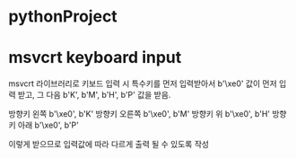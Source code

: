 # pythonProject
# msvcrt keyboard input

msvcrt 라이브러리로 키보드 입력 시 특수키를 먼저 입력받아서 b'\xe0' 값이 먼저 입력 받고, 그 다음 b'K', b'M', b'H', b'P' 값을 받음.

방향키 왼쪽   b'\xe0', b'K' 
방향키 오른쪽 b'\xe0', b'M'
방향키 위     b'\xe0', b'H'
방향키 아래   b'\xe0', b'P' 

이렇게 받으므로 입력값에 따라 다르게 출력 될 수 있도록 작성

